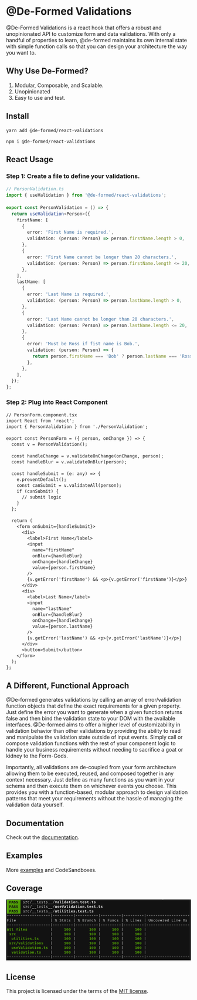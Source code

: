# @De-Formed Validations

@De-Formed Validations is a react hook that offers a robust and unopinionated API to customize form and data validations. With only a handful of properties to learn, @de-formed maintains its own internal state with simple function calls so that you can design your architecture the way you want to.

## Why Use De-Formed?

1. Modular, Composable, and Scalable.
2. Unopinionated
3. Easy to use and test.

## Install
```
yarn add @de-formed/react-validations
```
```
npm i @de-formed/react-validations
```
## React Usage

### Step 1: Create a file to define your validations.
```ts
// PersonValidation.ts
import { useValidation } from '@de-formed/react-validations';

export const PersonValidation = () => {
  return useValidation<Person>({
    firstName: [
      {
        error: 'First Name is required.',
        validation: (person: Person) => person.firstName.length > 0,
      },
      {
        error: 'First Name cannot be longer than 20 characters.',
        validation: (person: Person) => person.firstName.length <= 20,
      },
    ],
    lastName: [
      {
        error: 'Last Name is required.',
        validation: (person: Person) => person.lastName.length > 0,
      },
      {
        error: 'Last Name cannot be longer than 20 characters.',
        validation: (person: Person) => person.lastName.length <= 20,
      },
      {
        error: 'Must be Ross if fist name is Bob.',
        validation: (person: Person) => {
          return person.firstName === 'Bob' ? person.lastName === 'Ross' : true;
        },
      },
    ],
  });
};
```

### Step 2: Plug into React Component
```tsx
// PersonForm.component.tsx
import React from 'react';
import { PersonValidation } from './PersonValidation';

export const PersonForm = ({ person, onChange }) => {
  const v = PersonValidation();

  const handleChange = v.validateOnChange(onChange, person);
  const handleBlur = v.validateOnBlur(person);

  const handleSubmit = (e: any) => {
    e.preventDefault();
    const canSubmit = v.validateAll(person);
    if (canSubmit) {
      // submit logic
    }
  };

  return (
    <form onSubmit={handleSubmit}>
      <div>
        <label>First Name</label>
        <input
          name="firstName"
          onBlur={handleBlur}
          onChange={handleChange}
          value={person.firstName}
        />
        {v.getError('firstName') && <p>{v.getError('firstName')}</p>}
      </div>
      <div>
        <label>Last Name</label>
        <input
          name="lastName"
          onBlur={handleBlur}
          onChange={handleChange}
          value={person.lastName}
        />
        {v.getError('lastName') && <p>{v.getError('lastName')}</p>}
      </div>
      <button>Submit</button>
    </form>
  );
};
```
## A Different, Functional Approach
@De-formed generates validations by calling an array of error/validation function objects that define the exact requirements for a given property. Just define the error you want to generate when a given function returns false and then bind the validation state to your DOM with the available interfaces. @De-formed aims to offer a higher level of customizability in validation behavior than other validations by providing the ability to read and manipulate the validation state outside of input events. Simply call or compose validation functions with the rest of your component logic to handle your business requirements without needing to sacrifice a goat or kidney to the Form-Gods.

Importantly, all validations are de-coupled from your form architecture allowing them to be executed, reused, and composed together in any context necessary. Just define as many functions as you want in your schema and then execute them on whichever events you choose. This provides you with a function-based, modular approach to design validation patterns that meet your requirements without the hassle of managing the validation data yourself.

## Documentation

Check out the [documentation](https://github.com/prescottbreeden/de-formed-validations/wiki/Docs).

## Examples

More [examples](https://github.com/prescottbreeden/de-formed-validations/wiki/Examples) and CodeSandboxes.

## Coverage
![test coverage](https://github.com/prescottbreeden/de-formed-validations/blob/master/test-coverage.png?raw=true)

## License

This project is licensed under the terms of the [MIT license](/LICENSE).
